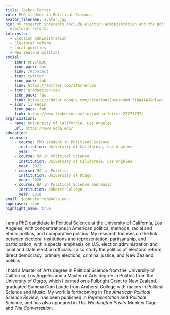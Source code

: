 ```yaml
---
title: Joshua Ferrer
role: PhD student in Political Science
avatar_filename: avatar.jpg
bio: My research interests include election administration and the politics of
  electoral reform.
interests:
  - Election administration
  - Electoral reform
  - Local politics
  - New Zealand politics
social:
  - icon: envelope
    icon_pack: fas
    link: /#contact
  - icon: twitter
    icon_pack: fab
    link: https://twitter.com/Jferrer505
  - icon: graduation-cap
    icon_pack: fas
    link: https://scholar.google.com/citations?user=3Wd-5I8AAAAJ&hl=en
  - icon: linkedin
    icon_pack: fab
    link: https://www.linkedin.com/in/joshua-ferrer-22273797/
organizations:
  - name: University of California, Los Angeles
    url: https://www.ucla.edu/
education:
  courses:
    - course: PhD student in Political Science
      institution: University of California, Los Angeles
      year: ""
    - course: MA in Political Science
      institution: University of California, Los Angeles
      year: 2022
    - course: MA in Politics
      institution: University of Otago
      year: 2020
    - course: BA in Political Science and Music
      institution: Amherst College
      year: 2018
email: joshuaferrer@ucla.edu
superuser: true
highlight_name: true
---
```

I am a PhD candidate in Political Science at the University of California, Los Angeles, with concentrations in American politics, methods, racial and ethnic politics, and comparative politics. My research focuses on the link between electoral institutions and representation, partisanship, and participation, with a special emphasis on U.S. election administration and local and state election officials. I also study the politics of electoral reform, direct democracy, primary elections, criminal justice, and New Zealand politics.

I hold a Master of Arts degree in Political Science from the University of California, Los Angeles and a Master of Arts degree in Politics from the University of Otago, which I earned on a Fulbright Grant to New Zealand. I graduated Summa Cum Laude from Amherst College with majors in Political Science and Music. My work is forthcoming in *The American Political Science Review*, has been published in *Representation* and *Political Science*, and has also appeared in *The Washington Post*'s Monkey Cage and *The Conversation*.